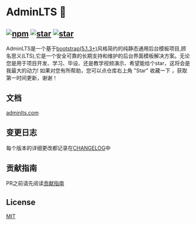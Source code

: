 
# AdminLTS 🎨


[![npm](https://img.shields.io/npm/v/adminlts)](https://www.npmjs.com/package/adminlts)
[![star](https://gitee.com/ajiho/AdminLTS/badge/star.svg?theme=dark)](https://gitee.com/ajiho/AdminLTS)
[![star](https://img.shields.io/github/stars/ajiho/adminLTS)](https://github.com/ajiho/adminLTS)
---


AdminLTS是一个基于[bootstrap(5.1.3+)](https://getbootstrap.com/)风格简约的纯静态通用后台模板项目,顾名思义(LTS),它是一个安全可靠的长期支持和维护的后台界面模板解决方案。无论您是用于项目开发、学习、毕设、还是教学视频演示、希望能给个star，这将会是我最大的动力!
如果对您有所帮助，您可以点仓库右上角 "Star" 收藏一下 ，获取第一时间更新，谢谢！



## 文档

[adminlts.com](https://adminlts.com)

## 变更日志


每个版本的详细更改都记录在[CHANGELOG](https://github.com/ajiho/AdminLTS/blob/2.x/CHANGELOG.md)中



## 贡献指南


PR之前请先阅读[贡献指南](https://github.com/ajiho/AdminLTS/blob/2.x/.github/CONTRIBUTING.md)



## License

[MIT](https://github.com/ajiho/AdminLTS/blob/2.x/LICENSE)



